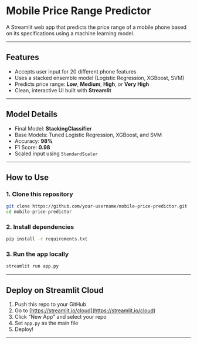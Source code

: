 # Mobile Price Range Predictor

A Streamlit web app that predicts the price range of a mobile phone based on its specifications using a machine learning model.

---

## Features

- Accepts user input for 20 different phone features
- Uses a stacked ensemble model (Logistic Regression, XGBoost, SVM)
- Predicts price range: **Low**, **Medium**, **High**, or **Very High**
- Clean, interactive UI built with **Streamlit**

---

## Model Details

- Final Model: **StackingClassifier**
- Base Models: Tuned Logistic Regression, XGBoost, and SVM
- Accuracy: **98%**
- F1 Score: **0.98**
- Scaled input using `StandardScaler`

---

## How to Use

### 1. Clone this repository
```bash
git clone https://github.com/your-username/mobile-price-predictor.git
cd mobile-price-predictor
```

### 2. Install dependencies
```bash
pip install -r requirements.txt
```

### 3. Run the app locally
```bash
streamlit run app.py
```

---

## Deploy on Streamlit Cloud

1. Push this repo to your GitHub
2. Go to [https://streamlit.io/cloud](https://streamlit.io/cloud)
3. Click "New App" and select your repo
4. Set `app.py` as the main file
5. Deploy!

---


